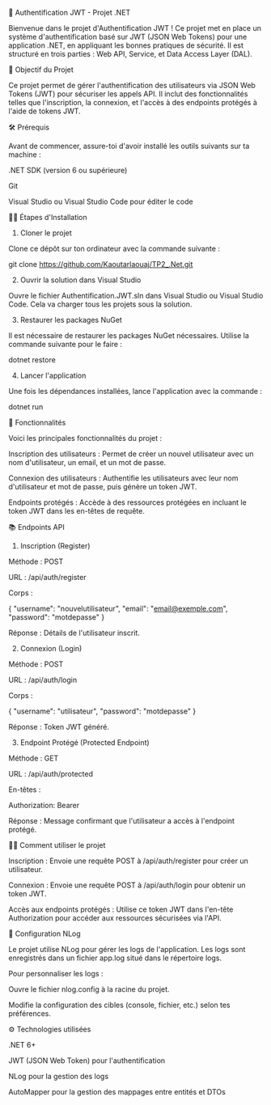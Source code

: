 🚀 Authentification JWT - Projet .NET

Bienvenue dans le projet d'Authentification JWT ! Ce projet met en place un système d'authentification basé sur JWT (JSON Web Tokens) pour une application .NET, en appliquant les bonnes pratiques de sécurité. Il est structuré en trois parties : Web API, Service, et Data Access Layer (DAL).

🎯 Objectif du Projet

Ce projet permet de gérer l'authentification des utilisateurs via JSON Web Tokens (JWT) pour sécuriser les appels API. Il inclut des fonctionnalités telles que l'inscription, la connexion, et l'accès à des endpoints protégés à l'aide de tokens JWT.

🛠️ Prérequis

Avant de commencer, assure-toi d'avoir installé les outils suivants sur ta machine :

.NET SDK (version 6 ou supérieure)

Git

Visual Studio ou Visual Studio Code pour éditer le code

🚶‍♂️ Étapes d'Installation

1. Cloner le projet

Clone ce dépôt sur ton ordinateur avec la commande suivante :

git clone https://github.com/Kaoutarlaouaj/TP2_.Net.git

2. Ouvrir la solution dans Visual Studio

Ouvre le fichier Authentification.JWT.sln dans Visual Studio ou Visual Studio Code. Cela va charger tous les projets sous la solution.

3. Restaurer les packages NuGet

Il est nécessaire de restaurer les packages NuGet nécessaires. Utilise la commande suivante pour le faire :

dotnet restore

4. Lancer l'application

Une fois les dépendances installées, lance l'application avec la commande :

dotnet run


🔐 Fonctionnalités

Voici les principales fonctionnalités du projet :

Inscription des utilisateurs : Permet de créer un nouvel utilisateur avec un nom d'utilisateur, un email, et un mot de passe.

Connexion des utilisateurs : Authentifie les utilisateurs avec leur nom d'utilisateur et mot de passe, puis génère un token JWT.

Endpoints protégés : Accède à des ressources protégées en incluant le token JWT dans les en-têtes de requête.

📚 Endpoints API

1. Inscription (Register)

Méthode : POST

URL : /api/auth/register

Corps :

{
  "username": "nouvelutilisateur",
  "email": "email@exemple.com",
  "password": "motdepasse"
}

Réponse : Détails de l'utilisateur inscrit.

2. Connexion (Login)

Méthode : POST

URL : /api/auth/login

Corps :

{
  "username": "utilisateur",
  "password": "motdepasse"
}

Réponse : Token JWT généré.

3. Endpoint Protégé (Protected Endpoint)

Méthode : GET

URL : /api/auth/protected

En-têtes :

Authorization: Bearer <ton-token-jwt>

Réponse : Message confirmant que l'utilisateur a accès à l'endpoint protégé.

🧑‍💻 Comment utiliser le projet

Inscription : Envoie une requête POST à /api/auth/register pour créer un utilisateur.

Connexion : Envoie une requête POST à /api/auth/login pour obtenir un token JWT.

Accès aux endpoints protégés : Utilise ce token JWT dans l'en-tête Authorization pour accéder aux ressources sécurisées via l'API.

📄 Configuration NLog

Le projet utilise NLog pour gérer les logs de l'application. Les logs sont enregistrés dans un fichier app.log situé dans le répertoire logs.

Pour personnaliser les logs :

Ouvre le fichier nlog.config à la racine du projet.

Modifie la configuration des cibles (console, fichier, etc.) selon tes préférences.

⚙️ Technologies utilisées

.NET 6+

JWT (JSON Web Token) pour l'authentification

NLog pour la gestion des logs

AutoMapper pour la gestion des mappages entre entités et DTOs
